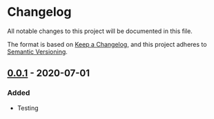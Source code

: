 # Changelog
All notable changes to this project will be documented in this file.

The format is based on [Keep a Changelog](https://keepachangelog.com/en/1.0.0/),
and this project adheres to [Semantic Versioning](https://semver.org/spec/v2.0.0.html).

## [0.0.1] - 2020-07-01
### Added
- Testing

[Unreleased]: https://github.com/atwalsh/kac/compare/v0.0.1...HEAD
[0.0.1]: https://github.com/atwalsh/kac/releases/tag/v0.0.1